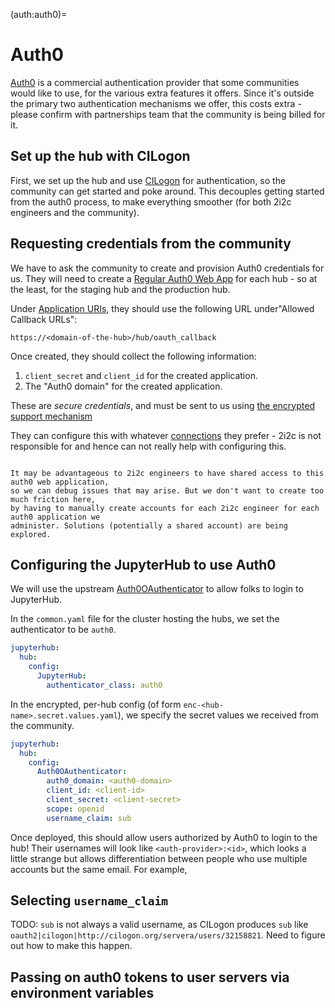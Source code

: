 (auth:auth0)=
# Auth0

[Auth0](https://auth0.com/) is a commercial authentication provider that some communities
would like to use, for the various extra features it offers. Since it's outside the primary
two authentication mechanisms we offer, this costs extra - please confirm with partnerships
team that the community is being billed for it.

## Set up the hub with CILogon

First, we set up the hub and use [CILogon](auth:cilogon) for authentication, so the community
can get started and poke around. This decouples getting started from the auth0 process,
to make everything smoother (for both 2i2c engineers and the community).

## Requesting credentials from the community

We have to ask the community to create and provision Auth0 credentials for us. They will need
to create a [Regular Auth0 Web App](https://auth0.com/docs/get-started/auth0-overview/create-applications/regular-web-apps)
for each hub - so at the least, for the staging hub and the production hub.

Under [Application URIs](https://auth0.com/docs/get-started/applications/application-settings#application-uris),
they should use the following URL under"Allowed Callback URLs":

`https://<domain-of-the-hub>/hub/oauth_callback`

Once created, they should collect the following information:

1. `client_secret` and `client_id` for the created application.
2. The "Auth0 domain" for the created application.

These are *secure credentials*, and must be sent to us using [the encrypted support mechanism](https://docs.2i2c.org/support/#send-us-encrypted-content)

They can configure this with whatever [connections](https://auth0.com/docs/connections) they
prefer - 2i2c is not responsible for and hence can not really help with configuring this.

```{note}

It may be advantageous to 2i2c engineers to have shared access to this auth0 web application,
so we can debug issues that may arise. But we don't want to create too much friction here,
by having to manually create accounts for each 2i2c engineer for each auth0 application we
administer. Solutions (potentially a shared account) are being explored.
```

## Configuring the JupyterHub to use Auth0

We will use the upstream [Auth0OAuthenticator](https://github.com/jupyterhub/oauthenticator/blob/main/oauthenticator/auth0.py)
to allow folks to login to JupyterHub.

In the `common.yaml` file for the cluster hosting the hubs, we set the authenticator to be `auth0`.

```yaml
jupyterhub:
  hub:
    config:
      JupyterHub:
        authenticator_class: auth0
```

In the encrypted, per-hub config (of form `enc-<hub-name>.secret.values.yaml`), we specify the secret values
we received from the community.

```yaml
jupyterhub:
  hub:
    config:
      Auth0OAuthenticator:
        auth0_domain: <auth0-domain>
        client_id: <client-id>
        client_secret: <client-secret>
        scope: openid
        username_claim: sub
```

Once deployed, this should allow users authorized by Auth0 to login to the hub! Their usernames will
look like `<auth-provider>:<id>`, which looks a little strange but allows differentiation between
people who use multiple accounts but the same email. For example,

## Selecting `username_claim`

TODO: `sub` is not always a valid username, as CILogon produces `sub` like `oauth2|cilogon|http://cilogon.org/servera/users/32158821`.
Need to figure out how to make this happen.

## Passing on auth0 tokens to user servers via environment variables